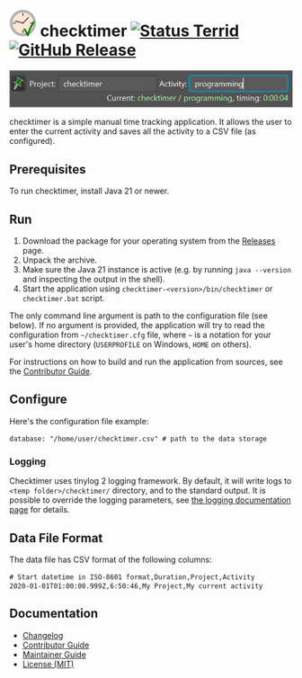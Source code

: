 ![Project icon][icons.checktimer] checktimer [![Status Terrid][status-terrid]][andivionian-status-classifier] [![GitHub Release][badge.release]][releases]
==========

![checktimer screenshot][screenshot]

checktimer is a simple manual time tracking application. It allows the user to enter the current activity and saves all the activity to a CSV file (as configured).

Prerequisites
-------------
To run checktimer, install Java 21 or newer.

Run
---
1. Download the package for your operating system from the [Releases][releases] page.
2. Unpack the archive.
3. Make sure the Java 21 instance is active (e.g. by running `java --version` and inspecting the output in the shell).
4. Start the application using `checktimer-<version>/bin/checktimer` or `checktimer.bat` script.

The only command line argument is path to the configuration file (see below). If no argument is provided, the application will try to read the configuration from `~/checktimer.cfg` file, where `~` is a notation for your user's home directory (`USERPROFILE` on Windows, `HOME` on others).

For instructions on how to build and run the application from sources, see the [Contributor Guide][docs.contributing].

Configure
---------
Here's the configuration file example:
```
database: "/home/user/checktimer.csv" # path to the data storage
```

### Logging
Checktimer uses tinylog 2 logging framework. By default, it will write logs to `<temp folder>/checktimer/` directory, and to the standard output. It is possible to override the logging parameters, see [the logging documentation page][docs.tinylog] for details.

Data File Format
----------------
The data file has CSV format of the following columns:
```csv
# Start datetime in ISO-8601 format,Duration,Project,Activity
2020-01-01T01:00:00.999Z,6:50:46,My Project,My current activity
```

Documentation
-------------
- [Changelog][docs.changelog]
- [Contributor Guide][docs.contributing]
- [Maintainer Guide][docs.maintainer-guide]
- [License (MIT)][docs.license]

[andivionian-status-classifier]: https://github.com/ForNeVeR/andivionian-status-classifier#status-terrid-
[badge.release]: https://img.shields.io/github/v/release/ForNeVeR/checktimer
[docs.changelog]: CHANGELOG.md
[docs.contributing]: CONTRIBUTING.md
[docs.license]: LICENSE.md
[docs.maintainer-guide]: MAINTAINERSHIP.md
[docs.tinylog]: https://tinylog.org/v2/configuration/
[icons.checktimer]: src/main/resources/icons/checktimer.svg
[releases]: https://github.com/ForNeVeR/checktimer/releases
[screenshot]: docs/screenshot.png
[status-terrid]: https://img.shields.io/badge/status-terrid-green.svg
